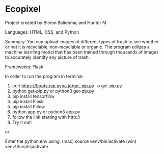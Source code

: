 # Ecopixel

Project created by Bleron Balidemaj and Hunter M

Languages: HTML, CSS, and Python

Summary: You can upload images of different types of trash to see whether or not it is recyclable, non-recyclable or organic. The program utilizes a machine learning model that has been trained through thousands of images to accurately identify any picture of trash.

Frameworks: Flask

In order to run the program in terminal:
1) curl https://bootstrap.pypa.io/get-pip.py -o get-pip.py
2) python get-pip.py or python3 get-pip.py
3) pip install tensorflow
4) pip install Flask
5) pip install Pillow
6) python app.py or python3 app.py
7) follow the link starting with http://
8) Try it out!

or 

Enter the python env using:
(mac) source venv/bin/activate
(win) venv\Scripts\activate
